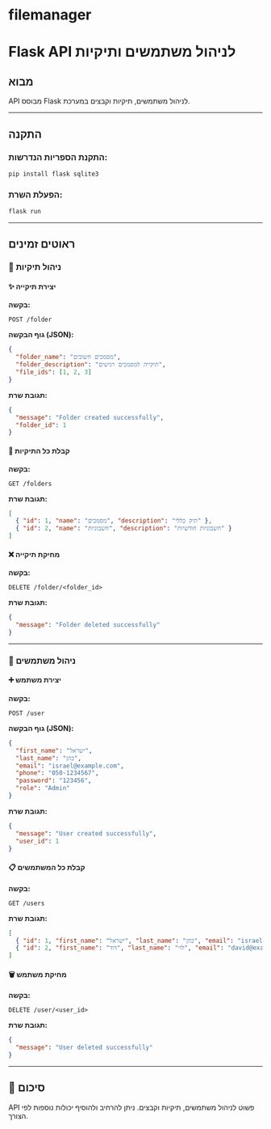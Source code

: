# filemanager
# Flask API לניהול משתמשים ותיקיות

## מבוא
API מבוסס Flask לניהול משתמשים, תיקיות וקבצים במערכת.

---

## התקנה

### התקנת הספריות הנדרשות:
```bash
pip install flask sqlite3
```

### הפעלת השרת:
```bash
flask run
```

---

## ראוטים זמינים

### 📂 ניהול תיקיות

#### ✨ יצירת תיקייה
**בקשה:**
```
POST /folder
```
**גוף הבקשה (JSON):**
```json
{
  "folder_name": "מסמכים חשובים",
  "folder_description": "תיקייה למסמכים רגישים",
  "file_ids": [1, 2, 3]
}
```
**תגובת שרת:**
```json
{
  "message": "Folder created successfully",
  "folder_id": 1
}
```

#### 📂 קבלת כל התיקיות
**בקשה:**
```
GET /folders
```
**תגובת שרת:**
```json
[
  { "id": 1, "name": "מסמכים", "description": "תיק כללי" },
  { "id": 2, "name": "חשבוניות", "description": "חשבוניות חודשיות" }
]
```

#### ❌ מחיקת תיקייה
**בקשה:**
```
DELETE /folder/<folder_id>
```
**תגובת שרת:**
```json
{
  "message": "Folder deleted successfully"
}
```

---

### 👤 ניהול משתמשים

#### ➕ יצירת משתמש
**בקשה:**
```
POST /user
```
**גוף הבקשה (JSON):**
```json
{
  "first_name": "ישראל",
  "last_name": "כהן",
  "email": "israel@example.com",
  "phone": "050-1234567",
  "password": "123456",
  "role": "Admin"
}
```
**תגובת שרת:**
```json
{
  "message": "User created successfully",
  "user_id": 1
}
```

#### 📋 קבלת כל המשתמשים
**בקשה:**
```
GET /users
```
**תגובת שרת:**
```json
[
  { "id": 1, "first_name": "ישראל", "last_name": "כהן", "email": "israel@example.com", "phone": "050-1234567", "role": "Admin" },
  { "id": 2, "first_name": "דוד", "last_name": "לוי", "email": "david@example.com", "phone": "050-7654321", "role": "User" }
]
```

#### 🗑️ מחיקת משתמש
**בקשה:**
```
DELETE /user/<user_id>
```
**תגובת שרת:**
```json
{
  "message": "User deleted successfully"
}
```

---

## 📌 סיכום
API פשוט לניהול משתמשים, תיקיות וקבצים. ניתן להרחיב ולהוסיף יכולות נוספות לפי הצורך.

